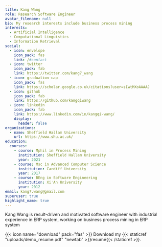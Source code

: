 ```yaml
---
title: Kang Wang
role: Research Software Engineer
avatar_filename: null
bio: My research interests include business process mining
interests:
  - Artificial Intelligence
  - Computational Linguistics
  - Information Retrieval
social:
  - icon: envelope
    icon_pack: fas
    link: /#contact
  - icon: twitter
    icon_pack: fab
    link: https://twitter.com/kang7_wang
  - icon: graduation-cap
    icon_pack: fas
    link: https://scholar.google.co.uk/citations?user=sIwtMXoAAAAJ
  - icon: github
    icon_pack: fab
    link: https://github.com/kangqiwang
  - icon: linkedin
    icon_pack: fab
    link: https://www.linkedin.com/in/kangqi-wang/
    display:
      header: false
organizations:
  - name: Sheffield Hallam University
    url: https://www.shu.ac.uk/
education:
  courses:
    - course: Mphil in Process Mining
      institution: Sheffield Hallam University
      year: 2021
    - course: Msc in Advanced Computer Science
      institution: Cardiff University
      year: 2017
    - course: BEng in Software Engineering
      institution: Xi'An University
      year: 2012
email: kang7.wang@gmail.com
superuser: true
highlight_name: true
---
```

Kang Wang is result-driven and motivated software engineer with industrial experience in ERP system, working on business process mining in ERP system

{{< icon name="download" pack="fas" >}} Download my {{< staticref "uploads/demo_resume.pdf" "newtab" >}}resumé{{< /staticref >}}.